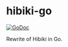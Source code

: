 # hibiki-go

[![GoDoc](https://godoc.org/github.com/ridho9/hibiki-go/hibiki?status.svg)](https://godoc.org/github.com/ridho9/hibiki-go/hibiki)

Rewrite of Hibiki in Go.
